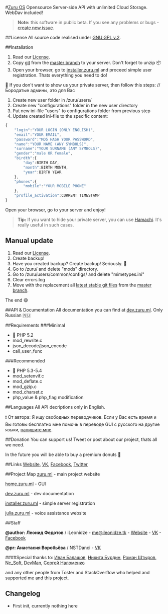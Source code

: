 #[Zuru OS](https://zuru.ml)
Opensource Server-side API with unlimited Cloud Storage. WebDav included!

> **Note:**  this software in public beta. If you see any problems or bugs - [create new issue](https://github.com/ZuruTeam/Zuru/issues/new).

##License <a name="license"></a>
All source code realised under [GNU GPL v.2](https://github.com/ZuruTeam/Zuru/blob/master/LICENSE).

##Installation <a name="installation"></a>
1. Read our [License](#license).
2. Copy [git](https://github.com/ZuruTeam/Zuru/archive/master.zip) from the [master branch](https://github.com/ZuruTeam/Zuru/tree/master) to your server. Don't forget to unzip :package:
3. Open your browser, go to [installer.zuru.ml](https://installer.zuru.ml) and proceed simple user registration. Thats everything you need to do!

:wrench: If you don't want to show us your private server, then follow this steps: // Бородатые админы, это для Вас

1. Create new user folder in /zuru/users/
2. Create new "configurations" folder in the new user directory
3. Put new ini-file "users" to configurations folder from previous step
4. Update created ini-file to the specific content:
```javascript
{
	"login":"YOUR LOGIN (ONLY ENGLISH)",
	"email":"YOUR EMAIL",
	"password":"MD5 HASH YOUR PASSWORD",
	"name":"YOUR NAME (ANY SYMBOLS)",
	"surname":"YOUR SURNAME (ANY SYMBOLS)",
	"gender":"male OR female",
	"birdth":{
		"day":BIRTH DAY,
		"month":BIRTH MONTH,
		"year":BIRTH YEAR
	},
	"phones":{
		"mobile":"YOUR MOBILE PHONE"
	},
	"profile_activation":CURRENT TIMESTAMP
}
```
Open your browser, go to your server and enjoy!

> **Tip:** If you want to hide your private server, you can use [Hamachi](https://secure.logmein.com/RU/products/hamachi/download.aspx). It's really useful in such cases.

## Manual update
1. Read our [License](#license).
2. Create backup!
3. Have you created backup? Create backup! Seriously. :triumph:
4. Go to /zuru/ and delete "mods" directory.
5. Go to /zuru/users/common/configs/ and delete "mimetypes.ini"
6. Clear errors.log
7. Move with the replacement all [latest stable git files](https://github.com/ZuruTeam/Zuru/archive/master.zip) from the [master branch](https://github.com/ZuruTeam/Zuru/tree/master).

The end :smile:

##API & Documentation
All documentation you can find at [dev.zuru.ml](http://dev.zuru.ml). Only Russian :ru:

##Requirements
###Minimal
- 🐘 PHP 5.2
- mod_rewrite.c
- json_decode/json_encode
- call_user_func

###Recommended
- 🐘 PHP 5.3-5.4
- mod_setenvif.c
- mod_deflate.c
- mod_gzip.c
- mod_charset.c
- php_value & php_flag modification

##Languages
All API decriptions only in English.

:exclamation: От автора: Я ищу свободных переводчиков. Если у Вас есть время и Вы готовы бесплатно мне помочь в переводе GUI с русского на другие языки, [напишите мне](#ileonidze).

##Donation
You can support us! Tweet or post about our project, thats all we need.

In the future you will be able to buy a premium donuts :doughnut:

##Links
[Website](https://zuru.ml), [VK](https://vk.com/zuru_official), [Facebook](https://www.facebook.com/zuru.ml), [Twitter](https://twitter.com/ZuruTeam)

##Project Map
[zuru.ml](https://zuru.ml) - main project website

[home.zuru.ml](https://home.zuru.ml) - GUI

[dev.zuru.ml](https://dev.zuru.ml) - dev documentation

[installer.zuru.ml](https://installer.zuru.ml) - simple server registration

[julia.zuru.ml](https://julia.zuru.ml) - voice assistance website

##Staff

**@author: Леонид Федотов** / iLeonidze - <me@ileonidze.tk> - [Website](https://ileonidze.tk) - [VK](https://vk.com/ileonidze) - [Facebook](https://www.facebook.com/ileonidze) <a name="ileonidze"></a>

**@pr: Анастасия Воробьёва** / NSTDanci - [VK](https://vk.com/nstdanci) <a name="nstdanci"></a>

####Special thanks to:
[Иван Балашов](https://vk.com/ivanparadox), [Никита Бурдин](https://vk.com/burdinn), [Роман Штыров](https://vk.com/id64479862), [Nc_Soft](mailto:intaspace@gmail.com), [DevMan](https://toster.ru/user/DevMan), [Сергей Наломенко](http://nalomenko.com/)

and any other people from Toster and StackOverflow who helped and supported me and this project.

## Changelog
- First init, currently nothing here

